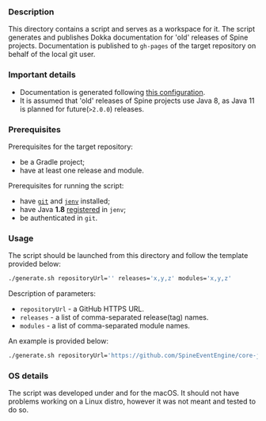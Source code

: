 ### Description

This directory contains a script and serves as a workspace for it. The script generates and publishes
Dokka documentation for 'old' releases of Spine projects. Documentation is published to `gh-pages` 
of the target repository on behalf of the local git user. 

### Important details

- Documentation is generated following [this configuration](buildSrc/src/main/kotlin/dokka-for-java.gradle.kts).
- It is assumed that 'old' releases of Spine projects use Java 8, as Java 11 is planned for future(`>2.0.0`) releases.

### Prerequisites

Prerequisites for the target repository:
- be a Gradle project;
- have at least one release and module.

Prerequisites for running the script:
- have [`git`](https://git-scm.com/downloads) and [`jenv`](https://github.com/jenv/jenv#12-adding-your-java-environment) installed;
- have Java **1.8** [registered](https://github.com/jenv/jenv#12-adding-your-java-environment) in `jenv`;
- be authenticated in `git`.

### Usage

The script should be launched from this directory and follow the template provided below:
```Bash
./generate.sh repositoryUrl='' releases='x,y,z' modules='x,y,z'
```

Description of parameters:
* `repositoryUrl` - a GitHub HTTPS URL. 
* `releases` - a list of comma-separated release(tag) names. 
* `modules` - a list of comma-separated module names.

An example is provided below:
```Bash
./generate.sh repositoryUrl='https://github.com/SpineEventEngine/core-java.git' releases='v1.8.0,v1.7.0' modules='core,client'
```

### OS details

The script was developed under and for the macOS. 
It should not have problems working on a Linux distro, however it was not meant and tested to do so.
